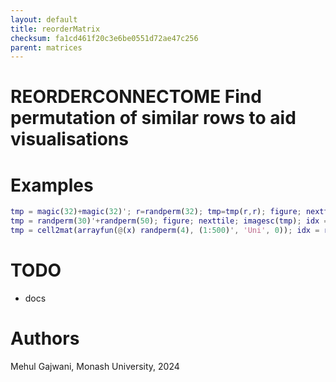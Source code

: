 ```yaml
---
layout: default
title: reorderMatrix
checksum: fa1cd461f20c3e6be0551d72ae47c256
parent: matrices
---
```



 
# REORDERCONNECTOME Find permutation of similar rows to aid visualisations
 
# Examples
```matlab
tmp = magic(32)+magic(32)'; r=randperm(32); tmp=tmp(r,r); figure; nexttile; imagesc(tmp); nexttile; imagesc(corr(tmp)); idx = reorderConnectome(tmp); tmp2 = tmp(idx,idx); nexttile; imagesc(tmp2); nexttile; imagesc(corr(tmp2));
tmp = randperm(30)'+randperm(50); figure; nexttile; imagesc(tmp); idx = reorderConnectome(tmp); tmp2 = tmp(idx,:); nexttile; imagesc(tmp2); nexttile; imagesc(tmp2(:,reorderConnectome(tmp2')));
tmp = cell2mat(arrayfun(@(x) randperm(4), (1:500)', 'Uni', 0)); idx = reorderConnectome(tmp); c = corr(tmp.'); figure; nexttile; imagesc(c); nexttile; imagesc(c(idx,idx));
```
 
# TODO
-  docs 
 
# Authors

Mehul Gajwani, Monash University, 2024

